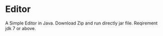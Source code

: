 # Editor
A Simple Editor in Java.
Download Zip and run directly jar file.
Reqirement jdk 7 or above.
